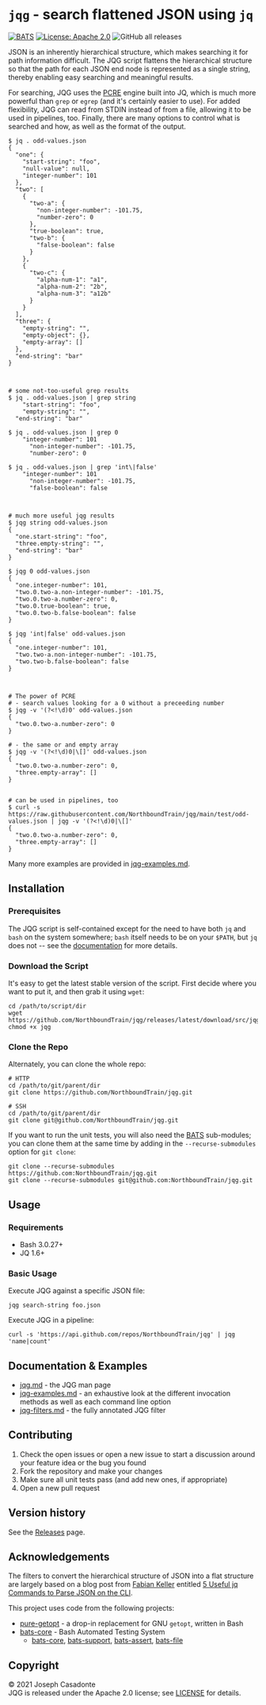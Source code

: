 # `jqg` - search flattened JSON using `jq`

[![BATS](https://github.com/NorthboundTrain/jqg/actions/workflows/bats.yml/badge.svg)](https://github.com/NorthboundTrain/jqg/actions/workflows/bats.yml)
[![License: Apache 2.0](https://img.shields.io/badge/License-Apache_2.0-yellow.svg)](https://github.com/NorthboundTrain/jqg/LICENSE)
![GitHub all releases](https://img.shields.io/github/downloads/NorthboundTrain/jqg/total)

JSON is an inherently hierarchical structure, which makes searching it for path information difficult. The JQG script flattens the hierarchical structure so that the path for each JSON end node is represented as a single string, thereby enabling easy searching and meaningful results.

For searching, JQG uses the [PCRE](https://en.wikipedia.org/wiki/Perl_Compatible_Regular_Expressions) engine built into JQ, which is much more powerful than `grep` or `egrep` (and it's certainly easier to use). For added flexibility, JQG can read from STDIN instead of from a file, allowing it to be used in pipelines, too. Finally, there are many options to control what is searched and how, as well as the format of the output.

```none
$ jq . odd-values.json
{
  "one": {
    "start-string": "foo",
    "null-value": null,
    "integer-number": 101
  },
  "two": [
    {
      "two-a": {
        "non-integer-number": -101.75,
        "number-zero": 0
      },
      "true-boolean": true,
      "two-b": {
        "false-boolean": false
      }
    },
    {
      "two-c": {
        "alpha-num-1": "a1",
        "alpha-num-2": "2b",
        "alpha-num-3": "a12b"
      }
    }
  ],
  "three": {
    "empty-string": "",
    "empty-object": {},
    "empty-array": []
  },
  "end-string": "bar"
}



# some not-too-useful grep results
$ jq . odd-values.json | grep string
    "start-string": "foo",
    "empty-string": "",
  "end-string": "bar"

$ jq . odd-values.json | grep 0
    "integer-number": 101
      "non-integer-number": -101.75,
      "number-zero": 0

$ jq . odd-values.json | grep 'int\|false'
    "integer-number": 101
      "non-integer-number": -101.75,
      "false-boolean": false



# much more useful jqg results
$ jqg string odd-values.json
{
  "one.start-string": "foo",
  "three.empty-string": "",
  "end-string": "bar"
}

$ jqg 0 odd-values.json
{
  "one.integer-number": 101,
  "two.0.two-a.non-integer-number": -101.75,
  "two.0.two-a.number-zero": 0,
  "two.0.true-boolean": true,
  "two.0.two-b.false-boolean": false
}

$ jqg 'int|false' odd-values.json
{
  "one.integer-number": 101,
  "two.two-a.non-integer-number": -101.75,
  "two.two-b.false-boolean": false
}



# The power of PCRE
# - search values looking for a 0 without a preceeding number
$ jqg -v '(?<!\d)0' odd-values.json
{
  "two.0.two-a.number-zero": 0
}

# - the same or and empty array
$ jqg -v '(?<!\d)0|\[]' odd-values.json
{
  "two.0.two-a.number-zero": 0,
  "three.empty-array": []
}


# can be used in pipelines, too
$ curl -s https://raw.githubusercontent.com/NorthboundTrain/jqg/main/test/odd-values.json | jqg -v '(?<!\d)0|\[]'
{
  "two.0.two-a.number-zero": 0,
  "three.empty-array": []
}
```

Many more examples are provided in [jqg-examples.md](doc/jqg-examples.md).

## Installation

### Prerequisites

The JQG script is self-contained except for the need to have both `jq` and `bash` on the system somewhere; `bash` itself needs to be on your `$PATH`, but `jq` does not -- see the [documentation](doc/jqg.md) for more details.

### Download the Script

It's easy to get the latest stable version of the script. First decide where you want to put it, and then grab it using `wget`:

```none
cd /path/to/script/dir
wget https://github.com/NorthboundTrain/jqg/releases/latest/download/src/jqg
chmod +x jqg
```

### Clone the Repo

Alternately, you can clone the whole repo:

```none
# HTTP
cd /path/to/git/parent/dir
git clone https://github.com/NorthboundTrain/jqg.git

# SSH
cd /path/to/git/parent/dir
git clone git@github.com/NorthboundTrain/jqg.git
```

If you want to run the unit tests, you will also need the [BATS](https://github.com/bats-core) sub-modules; you can clone them at the same time by adding in the `--recurse-submodules` option for `git clone`:

```none
git clone --recurse-submodules https://github.com:NorthboundTrain/jqg.git
git clone --recurse-submodules git@github.com:NorthboundTrain/jqg.git
```

## Usage

### Requirements

- Bash 3.0.27+
- JQ 1.6+

### Basic Usage

Execute JQG against a specific JSON file:

`jqg search-string foo.json`

Execute JQG in a pipeline:

`curl -s 'https://api.github.com/repos/NorthboundTrain/jqg' | jqg 'name|count'`

## Documentation & Examples

- [jqg.md](doc/jqg.md) - the JQG man page
- [jqg-examples.md](doc/jqg-examples.md) - an exhaustive look at the different invocation methods as well as each command line option
- [jqg-filters.md](doc/jqg-filters.md) - the fully annotated JQG filter

## Contributing

1. Check the open issues or open a new issue to start a discussion around your feature idea or the bug you found
1. Fork the repository and make your changes
1. Make sure all unit tests pass (and add new ones, if appropriate)
1. Open a new pull request

## Version history

See the [Releases](https://github.com/NorthboundTrain/jqg/releases) page.

## Acknowledgements

The filters to convert the hierarchical structure of JSON into a flat structure are largely based on a blog post from [Fabian Keller](https://www.fabian-keller.de/about/) entitled [5 Useful jq Commands to Parse JSON on the CLI](https://www.fabian-keller.de/blog/5-useful-jq-commands-parse-json-cli/).

This project uses code from the following projects:

- [pure-getopt](https://github.com/agriffis/pure-getopt) - a drop-in replacement for GNU `getopt`, written in Bash
- [bats-core](https://github.com/bats-core) - Bash Automated Testing System
  - [bats-core](https://github.com/bats-core/bats-core), [bats-support](https://github.com/bats-core/bats-support), [bats-assert](https://github.com/bats-core/bats-assert), [bats-file](https://github.com/bats-core/bats-file)

## Copyright

© 2021 Joseph Casadonte<br/>
JQG is released under the Apache 2.0 license; see [LICENSE](LICENSE) for details.<br/>
